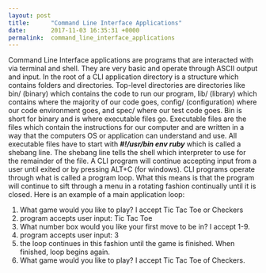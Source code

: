```yaml
---
layout: post
title:      "Command Line Interface Applications"
date:       2017-11-03 16:35:31 +0000
permalink:  command_line_interface_applications
---
```


Command Line Interface applications are programs that are interacted with via terminal and shell. They are very basic and operate through ASCII output and input. In the root of a CLI application directory is a structure which contains folders and directories. Top-level directories are directories like bin/ (binary) which contains the code to run our program, lib/ (library) which contains where the majority of our code goes, config/ (configuration) where our code environment goes, and spec/ where our test code goes. 
Bin is short for binary and is where executable files go. Executable files are the files which contain the instructions for our computer and are written in a way that the computers OS or application can understand and use. All executable files have to start with ***#!/usr/bin env ruby*** which is called a shebang line. 
The shebang line tells the shell which interpreter to use for the remainder of the file. 
A CLI program will continue accepting input from a user until exited or by pressing ALT+C (for windows). CLI programs operate through what is called a program loop. What this means is that the program will continue to sift through a menu in a rotating fashion continually until it is closed. 
Here is an example of a main application loop:
1) What game would you like to play? I accept Tic Tac Toe or Checkers
2) program accepts user input: Tic Tac Toe
3) What number box would you like your first move to be in? I accept 1-9.
4) program accepts user input: 3
5) the loop continues in this fashion until the game is finished. When finished, loop begins again.
6) What game would you like to play? I accept Tic Tac Toe of Checkers. 
